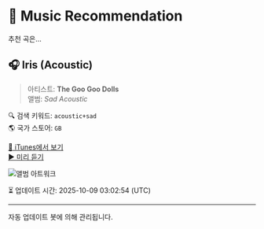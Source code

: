 
# 🎵 Music Recommendation

추천 곡은...

## 🎧 Iris (Acoustic)  
> 아티스트: **The Goo Goo Dolls**  
> 앨범: _Sad Acoustic_  

🔍 검색 키워드: `acoustic+sad`  
🌎 국가 스토어: `GB`

[🔗 iTunes에서 보기](https://music.apple.com/gb/album/iris-acoustic/1653926916?i=1653927301&uo=4)  
[▶️ 미리 듣기](https://audio-ssl.itunes.apple.com/itunes-assets/AudioPreview122/v4/13/a0/ba/13a0ba00-bd15-6edc-ed31-949de3d4d632/mzaf_13689226109531723093.plus.aac.p.m4a)

![앨범 아트워크](https://is1-ssl.mzstatic.com/image/thumb/Music122/v4/c3/3f/f4/c33ff4fe-ba4a-936c-d059-88b1a1150c2a/5059460163904.jpg/100x100bb.jpg)

⏳ 업데이트 시간: 2025-10-09 03:02:54 (UTC)

---
자동 업데이트 봇에 의해 관리됩니다.
